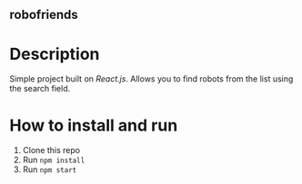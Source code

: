 ## robofriends

# Description

Simple project built on *React.js*. Allows you to find robots from the list using the search field.

# How to install and run

1. Clone this repo
2. Run `npm install`
3. Run `npm start`